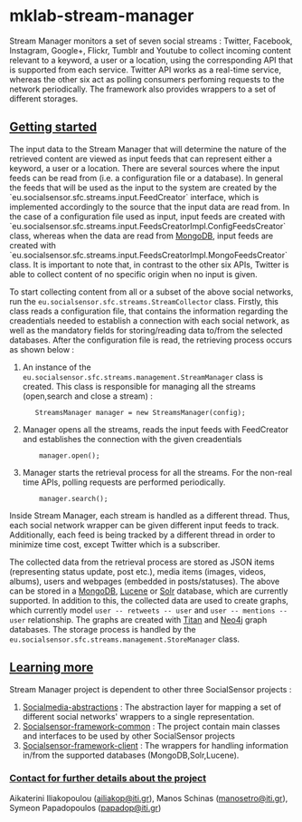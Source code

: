 mklab-stream-manager
===========================

<p>Stream Manager monitors a set of seven social streams : Twitter, Facebook, Instagram, Google+, Flickr, Tumblr and Youtube to collect incoming content relevant to a keyword, a user or a location, using the corresponding API that is supported from each service. Twitter API works as a real-time service, whereas the other six act as polling consumers perfoming requests to the network periodically. The framework also provides wrappers to a set of different storages.</p>

<h2><u>Getting started</u></h2>
The input data to the Stream Manager that will determine the nature of the retrieved content are viewed as input feeds that can represent either a keyword, a user or a location. There are several sources where the input feeds can be read from (i.e. a configuration file or a database). In general the feeds that will be used as the input to the system are created by the `eu.socialsensor.sfc.streams.input.FeedCreator` interface, which is implemented accordingly to the source that the input data are read from. In the case of a configuration file used as input, input feeds are created with `eu.socialsensor.sfc.streams.input.FeedsCreatorImpl.ConfigFeedsCreator` class, whereas when the data are read from <a href="http://www.mongodb.org/">MongoDB</a>, input feeds are created with `eu.socialsensor.sfc.streams.input.FeedsCreatorImpl.MongoFeedsCreator` class. It is important to note that, in contrast to the other six APIs, Twitter is able to collect content of no specific origin when no input is given.

To start collecting content from all or a subset of the above social networks, run the `eu.socialsensor.sfc.streams.StreamCollector` class. Firstly, this class reads a configuration file, that contains the information regarding the creadentials needed to establish a connection with each social network, as well as the mandatory fields for storing/reading data to/from the selected databases. After the configuration file is read, the retrieving process occurs as shown below : 

1. An instance of the  `eu.socialsensor.sfc.streams.management.StreamManager` class is created. This class is responsible for managing all the streams (open,search and close a stream) : 

          StreamsManager manager = new StreamsManager(config);
          

2. Manager opens all the streams, reads the input feeds with FeedCreator and establishes the connection with the given creadentials


           manager.open();  
           
3. Manager starts the retrieval process for all the streams. For the non-real time APIs, polling requests are performed periodically. 
    
           manager.search();
    

Inside Stream Manager, each stream is handled as a different thread. Thus, each social network wrapper can be given different input feeds to track. Additionally, each feed is being tracked by a different thread in order to minimize time cost, except Twitter which is a subscriber.

The collected data from the retrieval process are stored as JSON items (representing status update, post etc.), media items (images, videos, albums), users and webpages (embedded in posts/statuses). The above can be stored in a <a href="http://www.mongodb.org/">MongoDB</a>, <a href="http://lucene.apache.org/">Lucene</a> or <a href="http://lucene.apache.org/solr/">Solr</a> database, which are currently supported. In addition to this, the collected data are used to create graphs, which currently model `user -- retweets -- user` and `user -- mentions -- user` relationship. The graphs are created with <a href="http://thinkaurelius.github.io/titan/">Titan</a> and <a href="http://www.neo4j.org/">Neo4j</a> graph databases. The storage process is handled by the `eu.socialsensor.sfc.streams.management.StoreManager` class.

<h2><u>Learning more</u></h2>

Stream Manager project is dependent to other three SocialSensor projects : 

1. <a href="https://github.com/socialsensor/socialmedia-abstractions">Socialmedia-abstractions</a> : The abstraction layer for mapping a set of different social networks' wrappers to a single representation. 
2. <a href="https://github.com/socialsensor/socialsensor-framework-common"> Socialsensor-framework-common</a> : The project contain main classes and interfaces to be used by other SocialSensor projects
3. <a href="https://github.com/socialsensor/socialsensor-framework-client"> Socialsensor-framework-client</a> : The wrappers for handling information in/from the supported databases (MongoDB,Solr,Lucene).


<h3><u>Contact for further details about the project</u></h3>


Aikaterini Iliakopoulou (ailiakop@iti.gr), Manos Schinas (manosetro@iti.gr), Symeon Papadopoulos (papadop@iti.gr)
